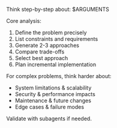 Think step-by-step about: $ARGUMENTS

Core analysis:
1. Define the problem precisely
2. List constraints and requirements
3. Generate 2-3 approaches
4. Compare trade-offs
5. Select best approach
6. Plan incremental implementation

For complex problems, think harder about:
- System limitations & scalability
- Security & performance impacts
- Maintenance & future changes
- Edge cases & failure modes

Validate with subagents if needed.